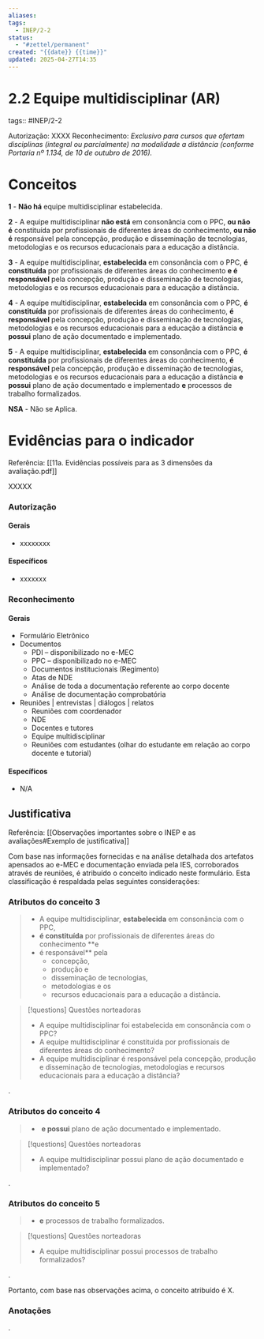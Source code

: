 ```yaml
---
aliases: 
tags:
  - INEP/2-2
status:
  - "#zettel/permanent"
created: "{{date}} {{time}}"
updated: 2025-04-27T14:35
---
```

# 2.2 Equipe multidisciplinar (AR)

tags:: #INEP/2-2

Autorização: XXXX
Reconhecimento: _Exclusivo para cursos que ofertam disciplinas (integral ou parcialmente) na modalidade a distância (conforme Portaria nº 1.134, de 10 de outubro de 2016)._

# Conceitos

**1** - **Não há** equipe multidisciplinar estabelecida.

**2** - A equipe multidisciplinar **não está** em consonância com o PPC, **ou não é** constituída por profissionais de diferentes áreas do conhecimento, **ou não é** responsável pela concepção, produção e disseminação de tecnologias, metodologias e os recursos educacionais para a educação a distância.

**3** - A equipe multidisciplinar, **estabelecida** em consonância com o PPC, **é constituída** por profissionais de diferentes áreas do conhecimento **e é responsável** pela concepção, produção e disseminação de tecnologias, metodologias e os recursos educacionais para a educação a distância.

**4** - A equipe multidisciplinar, **estabelecida** em consonância com o PPC, **é constituída** por profissionais de diferentes áreas do conhecimento, **é responsável** pela concepção, produção e disseminação de tecnologias, metodologias e os recursos educacionais para a educação a distância **e possui** plano de ação documentado e implementado.

**5** - A equipe multidisciplinar, **estabelecida** em consonância com o PPC, **é constituída** por profissionais de diferentes áreas do conhecimento, **é responsável** pela concepção, produção e disseminação de tecnologias, metodologias e os recursos educacionais para a educação a distância **e possui** plano de ação documentado e implementado **e** processos de trabalho formalizados.

**NSA** - Não se Aplica.

# Evidências para o indicador

Referência: [[11a. Evidências possíveis para as 3 dimensões da avaliação.pdf]]

XXXXX

### Autorização

#### Gerais

- xxxxxxxx

#### Específicos

- xxxxxxx

### Reconhecimento

#### Gerais

- Formulário Eletrônico
- Documentos
  - PDI – disponibilizado no e-MEC
  - PPC – disponibilizado no e-MEC
  - Documentos institucionais (Regimento)
  - Atas de NDE
  - Análise de toda a documentação referente ao corpo docente
  - Análise de documentação comprobatória
- Reuniões | entrevistas | diálogos | relatos
  - Reuniões com coordenador
  - NDE
  - Docentes e tutores
  - Equipe multidisciplinar
  - Reuniões com estudantes (olhar do estudante em relação ao corpo docente e tutorial)

#### Específicos

- N/A

## Justificativa

Referência: [[Observações importantes sobre o INEP e as avaliações#Exemplo de justificativa]]

Com base nas informações fornecidas e na análise detalhada dos artefatos apensados ao e-MEC e documentação enviada pela IES, corroborados através de reuniões, é atribuído o conceito indicado neste formulário. Esta classificação é respaldada pelas seguintes considerações:

### Atributos do conceito 3

> - A equipe multidisciplinar, **estabelecida** em consonância com o PPC,
> - **é constituída** por profissionais de diferentes áreas do conhecimento **e
> - é responsável** pela
>   - concepção,
>   - produção e
>   - disseminação de tecnologias,
>   - metodologias e os
>   - recursos educacionais para a educação a distância.

> [!questions] Questões norteadoras
>
> - A equipe multidisciplinar foi estabelecida em consonância com o PPC?
> - A equipe multidisciplinar é constituída por profissionais de diferentes áreas do conhecimento?
> - A equipe multidisciplinar é responsável pela concepção, produção e disseminação de tecnologias, metodologias e recursos educacionais para a educação a distância?

.

### Atributos do conceito 4

> -  **e possui** plano de ação documentado e implementado.

> [!questions] Questões norteadoras
>
> - A equipe multidisciplinar possui plano de ação documentado e implementado?

.

### Atributos do conceito 5

> - **e** processos de trabalho formalizados.

> [!questions] Questões norteadoras
>
> - A equipe multidisciplinar possui processos de trabalho formalizados?

.

Portanto, com base nas observações acima, o conceito atribuído é X.

### Anotações

.
